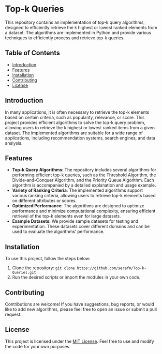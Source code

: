 # Top-k Queries

This repository contains an implementation of top-k query algorithms, designed to efficiently retrieve the k highest or lowest ranked elements from a dataset. The algorithms are implemented in Python and provide various techniques to efficiently process and retrieve top-k queries.

## Table of Contents

- [Introduction](#introduction)
- [Features](#features)
- [Installation](#installation)
- [Contributing](#contributing)
- [License](#license)

## Introduction

In many applications, it is often necessary to retrieve the top-k elements based on certain criteria, such as popularity, relevance, or score. This project provides efficient algorithms to solve the top-k query problem, allowing users to retrieve the k highest or lowest ranked items from a given dataset. The implemented algorithms are suitable for a wide range of applications, including recommendation systems, search engines, and data analysis.

## Features

- **Top-k Query Algorithms**: The repository includes several algorithms for performing efficient top-k queries, such as the Threshold Algorithm, the Divide-and-Conquer Algorithm, and the Priority Queue Algorithm. Each algorithm is accompanied by a detailed explanation and usage example.
- **Variety of Ranking Criteria**: The implemented algorithms support various ranking criteria, allowing users to retrieve top-k elements based on different attributes or scores.
- **Optimized Performance**: The algorithms are designed to optimize performance and minimize computational complexity, ensuring efficient retrieval of the top-k elements even for large datasets.
- **Example Datasets**: We provide sample datasets for testing and experimentation. These datasets cover different domains and can be used to evaluate the algorithms' performance.

## Installation

To use this project, follow the steps below:

1. Clone the repository: `git clone https://github.com/serafm/Top-k-Queries.git`
2. Run the desired scripts or import the modules in your own code.

## Contributing

Contributions are welcome! If you have suggestions, bug reports, or would like to add new algorithms, please feel free to open an issue or submit a pull request.

## License

This project is licensed under the [MIT License](LICENSE). Feel free to use and modify the code for your own purposes.

